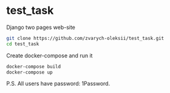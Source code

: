 # test_task
Django two pages web-site

```sh
git clone https://github.com/zvarych-oleksii/test_task.git
cd test_task
```

Create docker-compose and run it

```sh
docker-compose build
docker-compose up
```

P.S. All users have password: 1Password.
